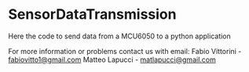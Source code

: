 # SensorDataTransmission
Here the code to send data from a MCU6050 to a python application

For more information or problems contact us with email:
Fabio Vittorini - fabiovitto1@gmail.com
Matteo Lapucci - matlapucci@gmail.com
